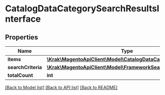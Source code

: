 # CatalogDataCategorySearchResultsInterface

## Properties
Name | Type | Description | Notes
------------ | ------------- | ------------- | -------------
**items** | [**\Krak\MagentoApiClient\Model\CatalogDataCategoryInterface[]**](CatalogDataCategoryInterface.md) | Categories | 
**searchCriteria** | [**\Krak\MagentoApiClient\Model\FrameworkSearchCriteriaInterface**](FrameworkSearchCriteriaInterface.md) |  | 
**totalCount** | **int** | Total count. | 

[[Back to Model list]](../README.md#documentation-for-models) [[Back to API list]](../README.md#documentation-for-api-endpoints) [[Back to README]](../README.md)


